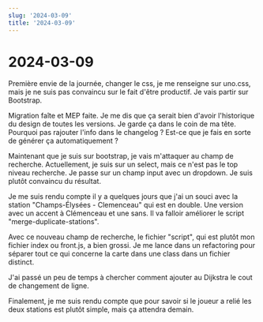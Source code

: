 ```yaml
---
slug: '2024-03-09'
title: '2024-03-09'
---
```


# 2024-03-09

Première envie de la journée, changer le css, je me renseigne sur uno.css,
mais je ne suis pas convaincu sur le fait d'être productif.
Je vais partir sur Bootstrap.

Migration faîte et MEP faite. Je me dis que ça serait bien d'avoir l'historique du design de toutes les versions.
Je garde ça dans le coin de ma tête.
Pourquoi pas rajouter l'info dans le changelog ?
Est-ce que je fais en sorte de générer ça automatiquement ?

Maintenant que je suis sur bootstrap, je vais m'attaquer au champ de recherche.
Actuellement, je suis sur un select, mais ce n'est pas le top niveau recherche.
Je passe sur un champ input avec un dropdown. Je suis plutôt convaincu du résultat.

Je me suis rendu compte il y a quelques jours que j'ai un souci avec la station "Champs-Élysées - Clemenceau" qui est en
double.
Une version avec un accent à Clémenceau et une sans. Il va falloir améliorer le script "merge-duplicate-stations".

Avec ce nouveau champ de recherche, le fichier "script", qui est plutôt mon fichier index ou front.js, a bien grossi.
Je me lance dans un refactoring pour séparer tout ce qui concerne la carte dans une class dans un fichier distinct.

J'ai passé un peu de temps à chercher comment ajouter au Dijkstra le cout de changement de ligne.

Finalement, je me suis rendu compte que pour savoir si le joueur a relié les deux stations est plutôt simple, mais ça
attendra demain.
